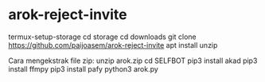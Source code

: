 # arok-reject-invite
termux-setup-storage
cd storage
cd downloads
git clone  https://github.com/paijoasem/arok-reject-invite
apt install unzip

Cara mengekstrak file zip:
unzip arok.zip
cd SELFBOT
pip3 install akad
pip3 install ffmpy
pip3 install pafy
python3 arok.py


